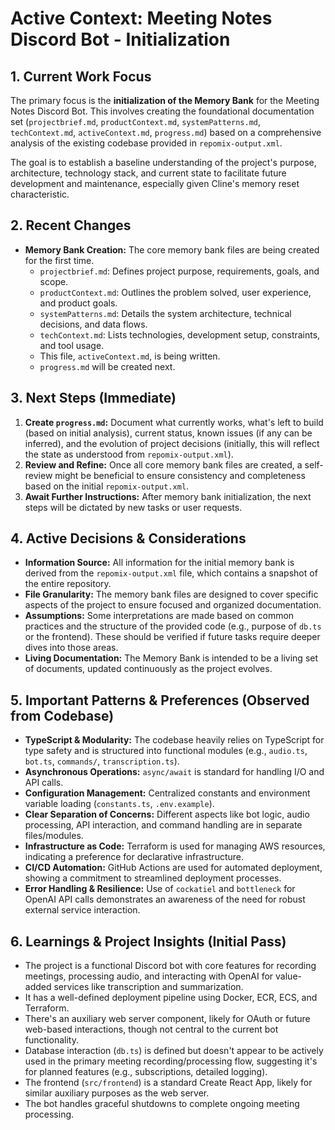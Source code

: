 # Active Context: Meeting Notes Discord Bot - Initialization

## 1. Current Work Focus

The primary focus is the **initialization of the Memory Bank** for the Meeting Notes Discord Bot. This involves creating the foundational documentation set (`projectbrief.md`, `productContext.md`, `systemPatterns.md`, `techContext.md`, `activeContext.md`, `progress.md`) based on a comprehensive analysis of the existing codebase provided in `repomix-output.xml`.

The goal is to establish a baseline understanding of the project's purpose, architecture, technology stack, and current state to facilitate future development and maintenance, especially given Cline's memory reset characteristic.

## 2. Recent Changes

*   **Memory Bank Creation:** The core memory bank files are being created for the first time.
    *   `projectbrief.md`: Defines project purpose, requirements, goals, and scope.
    *   `productContext.md`: Outlines the problem solved, user experience, and product goals.
    *   `systemPatterns.md`: Details the system architecture, technical decisions, and data flows.
    *   `techContext.md`: Lists technologies, development setup, constraints, and tool usage.
    *   This file, `activeContext.md`, is being written.
    *   `progress.md` will be created next.

## 3. Next Steps (Immediate)

1.  **Create `progress.md`:** Document what currently works, what's left to build (based on initial analysis), current status, known issues (if any can be inferred), and the evolution of project decisions (initially, this will reflect the state as understood from `repomix-output.xml`).
2.  **Review and Refine:** Once all core memory bank files are created, a self-review might be beneficial to ensure consistency and completeness based on the initial `repomix-output.xml`.
3.  **Await Further Instructions:** After memory bank initialization, the next steps will be dictated by new tasks or user requests.

## 4. Active Decisions & Considerations

*   **Information Source:** All information for the initial memory bank is derived from the `repomix-output.xml` file, which contains a snapshot of the entire repository.
*   **File Granularity:** The memory bank files are designed to cover specific aspects of the project to ensure focused and organized documentation.
*   **Assumptions:** Some interpretations are made based on common practices and the structure of the provided code (e.g., purpose of `db.ts` or the frontend). These should be verified if future tasks require deeper dives into those areas.
*   **Living Documentation:** The Memory Bank is intended to be a living set of documents, updated continuously as the project evolves.

## 5. Important Patterns & Preferences (Observed from Codebase)

*   **TypeScript & Modularity:** The codebase heavily relies on TypeScript for type safety and is structured into functional modules (e.g., `audio.ts`, `bot.ts`, `commands/`, `transcription.ts`).
*   **Asynchronous Operations:** `async/await` is standard for handling I/O and API calls.
*   **Configuration Management:** Centralized constants and environment variable loading (`constants.ts`, `.env.example`).
*   **Clear Separation of Concerns:** Different aspects like bot logic, audio processing, API interaction, and command handling are in separate files/modules.
*   **Infrastructure as Code:** Terraform is used for managing AWS resources, indicating a preference for declarative infrastructure.
*   **CI/CD Automation:** GitHub Actions are used for automated deployment, showing a commitment to streamlined deployment processes.
*   **Error Handling & Resilience:** Use of `cockatiel` and `bottleneck` for OpenAI API calls demonstrates an awareness of the need for robust external service interaction.

## 6. Learnings & Project Insights (Initial Pass)

*   The project is a functional Discord bot with core features for recording meetings, processing audio, and interacting with OpenAI for value-added services like transcription and summarization.
*   It has a well-defined deployment pipeline using Docker, ECR, ECS, and Terraform.
*   There's an auxiliary web server component, likely for OAuth or future web-based interactions, though not central to the current bot functionality.
*   Database interaction (`db.ts`) is defined but doesn't appear to be actively used in the primary meeting recording/processing flow, suggesting it's for planned features (e.g., subscriptions, detailed logging).
*   The frontend (`src/frontend`) is a standard Create React App, likely for similar auxiliary purposes as the web server.
*   The bot handles graceful shutdowns to complete ongoing meeting processing.
